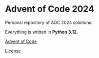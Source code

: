 # Advent of Code 2024

Personal repository of AOC 2024 solutions.

Everything is written in **Python 3.12**.

[Advent of Code](https://adventofcode.com/)

[License](LICENSE)
